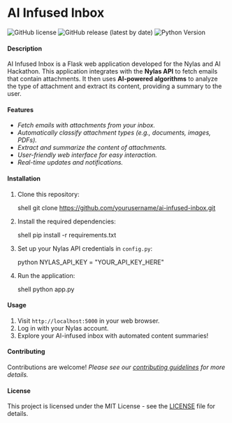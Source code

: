 # AI Infused Inbox

![GitHub license](https://img.shields.io/github/license/yourusername/ai-infused-inbox)
![GitHub release (latest by date)](https://img.shields.io/github/v/release/yourusername/ai-infused-inbox)
![Python Version](https://img.shields.io/badge/python-3.8%2B-blue)

#### Description

AI Infused Inbox is a Flask web application developed for the Nylas and AI Hackathon. This application integrates with the **Nylas API** to fetch emails that contain attachments. It then uses **AI-powered algorithms** to analyze the type of attachment and extract its content, providing a summary to the user.

#### Features

- *Fetch emails with attachments from your inbox.*
- *Automatically classify attachment types (e.g., documents, images, PDFs).*
- *Extract and summarize the content of attachments.*
- *User-friendly web interface for easy interaction.*
- *Real-time updates and notifications.*

#### Installation

1. Clone this repository:

   shell
   git clone https://github.com/yourusername/ai-infused-inbox.git
   

2. Install the required dependencies:

   shell
   pip install -r requirements.txt
   

3. Set up your Nylas API credentials in `config.py`:

   python
   NYLAS_API_KEY = "YOUR_API_KEY_HERE"
   

4. Run the application:

   shell
   python app.py
   

#### Usage

1. Visit `http://localhost:5000` in your web browser.
2. Log in with your Nylas account.
3. Explore your AI-infused inbox with automated content summaries!

#### Contributing

Contributions are welcome! 
*Please see our [contributing guidelines](CONTRIBUTING.md) for more details.*

#### License

This project is licensed under the MIT License - see the [LICENSE](LICENSE) file for details.
